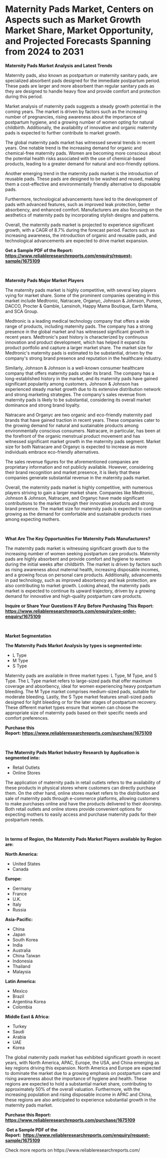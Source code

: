 <p><h1>Maternity Pads Market, Centers on Aspects such as Market Growth Market Share, Market Opportunity, and Projected Forecasts Spanning from 2024 to 2031</h1></p><p><strong>Maternity Pads Market Analysis and Latest Trends</strong></p>
<p><p>Maternity pads, also known as postpartum or maternity sanitary pads, are specialized absorbent pads designed for the immediate postpartum period. These pads are larger and more absorbent than regular sanitary pads as they are designed to handle heavy flow and provide comfort and protection during this period.</p><p>Market analysis of maternity pads suggests a steady growth potential in the coming years. The market is driven by factors such as the increasing number of pregnancies, rising awareness about the importance of postpartum hygiene, and a growing number of women opting for natural childbirth. Additionally, the availability of innovative and organic maternity pads is expected to further contribute to market growth.</p><p>The global maternity pads market has witnessed several trends in recent years. One notable trend is the increasing demand for organic and chemical-free maternity pads. Women are becoming more conscious about the potential health risks associated with the use of chemical-based products, leading to a greater demand for natural and eco-friendly options.</p><p>Another emerging trend in the maternity pads market is the introduction of reusable pads. These pads are designed to be washed and reused, making them a cost-effective and environmentally friendly alternative to disposable pads.</p><p>Furthermore, technological advancements have led to the development of pads with advanced features, such as improved leak protection, better absorbency, and enhanced comfort. Manufacturers are also focusing on the aesthetics of maternity pads by incorporating stylish designs and patterns.</p><p>Overall, the maternity pads market is projected to experience significant growth, with a CAGR of 8.7% during the forecast period. Factors such as increasing awareness, the introduction of organic and reusable pads, and technological advancements are expected to drive market expansion.</p></p>
<p><strong>Get a Sample PDF of the Report:&nbsp; <a href="https://www.reliableresearchreports.com/enquiry/request-sample/1675109">https://www.reliableresearchreports.com/enquiry/request-sample/1675109</a></strong></p>
<p>&nbsp;</p>
<p><strong>Maternity Pads Major Market Players</strong></p>
<p><p>The maternity pads market is highly competitive, with several key players vying for market share. Some of the prominent companies operating in this market include Medtronic, Natracare, Organyc, Johnson & Johnson, Pureen, DACCO, Procter & Gamble, Lansinoh, Happy Mama Boutique, Earth Mama, and SCA Group.</p><p>Medtronic is a leading medical technology company that offers a wide range of products, including maternity pads. The company has a strong presence in the global market and has witnessed significant growth in recent years. Medtronic's past history is characterized by continuous innovation and product development, which has helped it expand its product portfolio and capture a larger market share. The market size for Medtronic's maternity pads is estimated to be substantial, driven by the company's strong brand presence and reputation in the healthcare industry.</p><p>Similarly, Johnson & Johnson is a well-known consumer healthcare company that offers maternity pads under its brand. The company has a long-established history in the market, and its maternity pads have gained significant popularity among customers. Johnson & Johnson has experienced steady market growth due to its extensive distribution network and strong marketing strategies. The company's sales revenue from maternity pads is likely to be substantial, considering its overall market dominance and strong brand loyalty.</p><p>Natracare and Organyc are two organic and eco-friendly maternity pad brands that have gained traction in recent years. These companies cater to the growing demand for natural and sustainable products among environmentally conscious consumers. Natracare, in particular, has been at the forefront of the organic menstrual product movement and has witnessed significant market growth in the maternity pads segment. Market size for both Natracare and Organyc is expected to increase as more individuals embrace eco-friendly alternatives.</p><p>The sales revenue figures for the aforementioned companies are proprietary information and not publicly available. However, considering their brand recognition and market presence, it is likely that these companies generate substantial revenue in the maternity pads market.</p><p>Overall, the maternity pads market is highly competitive, with numerous players striving to gain a larger market share. Companies like Medtronic, Johnson & Johnson, Natracare, and Organyc have made significant contributions to the market through their innovative products and strong brand presence. The market size for maternity pads is expected to continue growing as the demand for comfortable and sustainable products rises among expecting mothers.</p></p>
<p>&nbsp;</p>
<p><strong>What Are The Key Opportunities For Maternity Pads Manufacturers?</strong></p>
<p><p>The maternity pads market is witnessing significant growth due to the increasing number of women seeking postpartum care products. Maternity pads are highly absorbent and provide comfort and hygiene to women during the initial weeks after childbirth. The market is driven by factors such as rising awareness about maternal health, increasing disposable incomes, and a growing focus on personal care products. Additionally, advancements in pad technology, such as improved absorbency and leak protection, are also contributing to market growth. Looking ahead, the maternity pads market is expected to continue its upward trajectory, driven by a growing demand for innovative and high-quality postpartum care products.</p></p>
<p><strong>Inquire or Share Your Questions If Any Before Purchasing This Report: <a href="https://www.reliableresearchreports.com/enquiry/pre-order-enquiry/1675109">https://www.reliableresearchreports.com/enquiry/pre-order-enquiry/1675109</a></strong></p>
<p>&nbsp;</p>
<p><strong>Market Segmentation</strong></p>
<p><strong>The Maternity Pads Market Analysis by types is segmented into:</strong></p>
<p><ul><li>L Type</li><li>M Type</li><li>S Type</li></ul></p>
<p><p>Maternity pads are available in three market types: L Type, M Type, and S Type. The L Type market refers to large-sized pads that offer maximum coverage and absorbency, ideal for women experiencing heavy postpartum bleeding. The M Type market comprises medium-sized pads, suitable for moderate bleeding. Lastly, the S Type market features small-sized pads designed for light bleeding or for the later stages of postpartum recovery. These different market types ensure that women can choose the appropriate size of maternity pads based on their specific needs and comfort preferences.</p></p>
<p><strong>Purchase this Report:&nbsp;<a href="https://www.reliableresearchreports.com/purchase/1675109">https://www.reliableresearchreports.com/purchase/1675109</a></strong></p>
<p>&nbsp;</p>
<p><strong>The Maternity Pads Market Industry Research by Application is segmented into:</strong></p>
<p><ul><li>Retail Outlets</li><li>Online Stores</li></ul></p>
<p><p>The application of maternity pads in retail outlets refers to the availability of these products in physical stores where customers can directly purchase them. On the other hand, online stores market refers to the distribution and sale of maternity pads through e-commerce platforms, allowing customers to make purchases online and have the products delivered to their doorstep. Both retail outlets and online stores provide convenient options for expecting mothers to easily access and purchase maternity pads for their postpartum needs.</p></p>
<p>&nbsp;</p>
<p><strong>In terms of Region, the Maternity Pads Market Players available by Region are:</strong></p>
<p>
    <p> <strong> North America: </strong>
        <ul>
            <li>United States</li>
            <li>Canada</li>
        </ul>
        </p> 
    <p> <strong> Europe: </strong>
        <ul>
            <li>Germany</li>
            <li>France</li>
            <li>U.K.</li>
            <li>Italy</li>
            <li>Russia</li>
        </ul>
        </p> 
    <p> <strong> Asia-Pacific: </strong>
        <ul>
            <li>China</li>
            <li>Japan</li>
            <li>South Korea</li>
            <li>India</li>
            <li>Australia</li>
            <li>China Taiwan</li>
            <li>Indonesia</li>
            <li>Thailand</li>
            <li>Malaysia</li>
        </ul>
        </p> 
    <p> <strong> Latin America: </strong>
        <ul>
            <li>Mexico</li>
            <li>Brazil</li>
            <li>Argentina Korea</li>
            <li>Colombia</li>
        </ul>
        </p> 
    <p> <strong> Middle East & Africa: </strong>
        <ul>
            <li>Turkey</li>
            <li>Saudi</li>
            <li>Arabia</li>
            <li>UAE</li>
            <li>Korea</li>
        </ul>
    </p>
    </p>
<p><p>The global maternity pads market has exhibited significant growth in recent years, with North America, APAC, Europe, the USA, and China emerging as key regions driving this expansion. North America and Europe are expected to dominate the market due to a growing emphasis on postpartum care and rising awareness about the importance of hygiene and health. These regions are expected to hold a substantial market share, contributing to approximately 50% of the overall valuation. Furthermore, with the increasing population and rising disposable income in APAC and China, these regions are also anticipated to experience substantial growth in the maternity pads market.</p></p>
<p><strong>Purchase this Report: <a href="https://www.reliableresearchreports.com/purchase/1675109">https://www.reliableresearchreports.com/purchase/1675109</a></strong></p>
<p>&nbsp;<strong>Get a Sample PDF of the Report:&nbsp;&nbsp;<a href="https://www.reliableresearchreports.com/enquiry/request-sample/1675109">https://www.reliableresearchreports.com/enquiry/request-sample/1675109</a></strong></p>
<p><strong></strong></p>
<p>Check more reports on https://www.reliableresearchreports.com/</p>